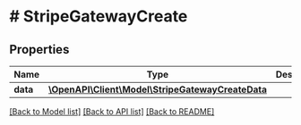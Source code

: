 # # StripeGatewayCreate

## Properties

Name | Type | Description | Notes
------------ | ------------- | ------------- | -------------
**data** | [**\OpenAPI\Client\Model\StripeGatewayCreateData**](StripeGatewayCreateData.md) |  |

[[Back to Model list]](../../README.md#models) [[Back to API list]](../../README.md#endpoints) [[Back to README]](../../README.md)
